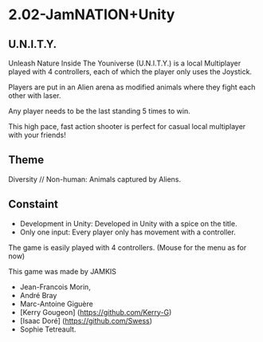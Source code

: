# 2.02-JamNATION+Unity

## U.N.I.T.Y.


Unleash Nature Inside The Youniverse (U.N.I.T.Y.) is a local Multiplayer played with 4 controllers, each of which the player only uses the Joystick. 


Players are put in an Alien arena as modified animals where they fight each other with laser. 


Any player needs to be the last standing 5 times to win.


This high pace, fast action shooter is perfect for casual local multiplayer with your friends!


## Theme

Diversity // Non-human: Animals captured by Aliens.

## Constaint

*  Development in Unity: Developed in Unity with a spice on the title.
*  Only one input: Every player only has movement with a controller.


The game is easily played with 4 controllers. (Mouse for the menu as for now)


This game was made by JAMKIS
* Jean-Francois Morin,
* André Bray
* Marc-Antoine Giguère 
* [Kerry Gougeon] (https://github.com/Kerry-G) 
* [Isaac Doré] (https://github.com/Swess)
* Sophie Tetreault.
